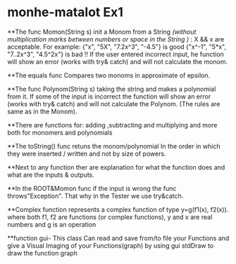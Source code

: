 # monhe-matalot Ex1
**The func Momon(String s) init a Monom from a String *(without multiplication marks between numbers or space in the String )* :
    X && x are acceptable. For example:
    {"x", "5X", "7.2x^3", "-4.5"} is good
    {"x^-1", "5*x", "7..2x^3", "4.5^2x"} is bad !!
If the user entered incorrect input, he function will show an error (works with try& catch) and will not calculate the monom.

**The equals func Compares two monoms in approximate of epsilon.

**The func Polynom(String s) taking the string and makes a polynomial from it.
If some of the input is incorrect the function will show an error
(works with try& catch) and will not calculate the Polynom. (The rules are same as in the Monom).

**There are functions for: adding ,subtracting and multiplying and more both for monomers and polynomials

**The toString() func retuns the monom/polynomial In the order in which they were inserted / written and not by size of powers.

**Next to any function ther are explanation for what the function does and what are the inputs & outputs.

**In the ROOT&Momon func if the input is wrong the func throws"Exception". That why in the Tester we use try&catch.  

**Complex function represents a complex function of type y=g(f1(x), f2(x)). where both f1, f2 are functions (or complex functions), y and x are real numbers and g is an operation  

**function gui- This class Can read and save from/to file your Functions and give a Visual Imaging of your Functions(graph) by using gui stdDraw to draw the function graph
